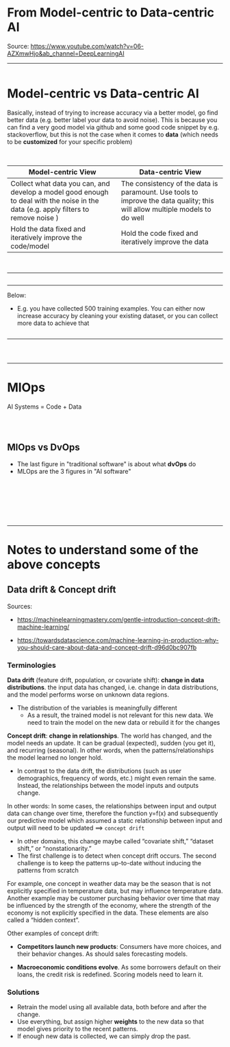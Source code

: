 # From Model-centric to Data-centric AI


Source: https://www.youtube.com/watch?v=06-AZXmwHjo&ab_channel=DeepLearningAI

----------------

<p align="center">
  <img src="https://github.com/dimi-fn/Online_Courses_Strath_et_etc/blob/master/Andrew%20on%20MLOps/img/ai%20cycle.PNG" alt="">
</p>

# Model-centric vs Data-centric AI

Basically, instead of trying to increase accuracy via a better model, go find better data (e.g. better label your data to avoid noise). This is because you can find a very good model via github and some good code snippet by e.g. stackoverflow, but this is not the case when it comes to **data** (which needs to be **customized** for your specific problem)

<br>

| Model-centric View | Data-centric View|
|-----|---------------------------------|
|Collect what data you can, and develop a model good enough to deal with the noise in the data (e.g. apply filters to remove noise ) |The consistency of the data is paramount. Use tools to improve the data quality; this will allow multiple models to do well|
|  Hold the data fixed and iteratively improve the code/model     | Hold the code fixed and iteratively improve the data   |

<br>

-----------------------

<p align="center">
  <img src="https://github.com/dimi-fn/Online_Courses_Strath_et_etc/blob/master/Andrew%20on%20MLOps/img/clean_noise.PNG" alt="">
</p>

------

Below: 
* E.g. you have collected 500 training examples. You can either now increase accuracy by cleaning your existing dataset, or you can collect more data to achieve that

<p align="center">
  <img src="https://github.com/dimi-fn/Online_Courses_Strath_et_etc/blob/master/Andrew%20on%20MLOps/img/no_of_training_data.PNG" alt="">
</p>

------


<p align="center">
  <img src="https://github.com/dimi-fn/Online_Courses_Strath_et_etc/blob/master/Andrew%20on%20MLOps/img/data_vs_model_centric.PNG" alt="">
</p>



<p align="center">
  <img src="https://github.com/dimi-fn/Online_Courses_Strath_et_etc/blob/master/Andrew%20on%20MLOps/img/data_vs_model_centric2.PNG" alt="">
</p>



<p align="center">
  <img src="https://github.com/dimi-fn/Online_Courses_Strath_et_etc/blob/master/Andrew%20on%20MLOps/img/data_vs_model_centric3.PNG" alt="">
</p>

----------------------

# MlOps

AI Systems = Code + Data

<br>

<p align="center">
  <img src="https://github.com/dimi-fn/Online_Courses_Strath_et_etc/blob/master/Andrew%20on%20MLOps/img/ai_systems.PNG" alt="">
</p>

## MlOps vs DvOps

* The last figure in "traditional software" is about what <b>dvOps</b> do
* MLOps are the 3 figures in "AI software"

<p align="center">
  <img src="https://github.com/dimi-fn/Online_Courses_Strath_et_etc/blob/master/Andrew%20on%20MLOps/img/dvops_vs_mlops.PNG" alt="">
</p>

<br>

<p align="center">
  <img src="https://github.com/dimi-fn/Online_Courses_Strath_et_etc/blob/master/Andrew%20on%20MLOps/img/mlops_consistency.PNG" alt="">
</p>

<br>

<p align="center">
  <img src="https://github.com/dimi-fn/Online_Courses_Strath_et_etc/blob/master/Andrew%20on%20MLOps/img/big%20data_vs_good%20data.PNG" alt="">
</p>

----------------------------------------
# Notes to understand some of the above concepts

## Data drift & Concept drift

Sources: 

* https://machinelearningmastery.com/gentle-introduction-concept-drift-machine-learning/

* https://towardsdatascience.com/machine-learning-in-production-why-you-should-care-about-data-and-concept-drift-d96d0bc907fb


### Terminologies

**Data drift** (feature drift, population, or covariate shift): **change in data distributions**. the input data has changed, i.e. change in data distributions, and the model performs worse on unknown data regions.
* The distribution of the variables is meaningfully different
    * As a result, the trained model is not relevant for this new data. We need to train the model on the new data or rebuild it for the changes

**Concept drift**: **change in relationships**. The world has changed, and the model needs an update. It can be gradual (expected), sudden (you get it), and recurring (seasonal). In other words, when the patterns/relationships the model learned no longer hold. 
* In contrast to the data drift, the distributions (such as user demographics, frequency of words, etc.) might even remain the same. Instead, the relationships between the model inputs and outputs change.   

In other words: In some cases, the relationships between input and output data can change over time, therefore the function y=f(x) and subsequently our predictive model which assumed a static relationship between input and output will need to be updated ==>  `concept drift`
* In other domains, this change maybe called “covariate shift,” “dataset shift,” or “nonstationarity.”
* The first challenge is to detect when concept drift occurs. The second challenge is to keep the patterns up-to-date without inducing the patterns from scratch

For example, one concept in weather data may be the season that is not explicitly specified in temperature data, but may influence temperature data. Another example may be customer purchasing behavior over time that may be influenced by the strength of the economy, where the strength of the economy is not explicitly specified in the data. These elements are also called a “hidden context”.

Other examples of concept drift: 
* **Competitors launch new products**: Consumers have more choices, and their behavior changes. As should sales forecasting models.

* **Macroeconomic conditions evolve**. As some borrowers default on their loans, the credit risk is redefined. Scoring models need to learn it.

### Solutions

* Retrain the model using all available data, both before and after the change.
* Use everything, but assign higher **weights** to the new data so that model gives priority to the recent patterns.
* If enough new data is collected, we can simply drop the past.